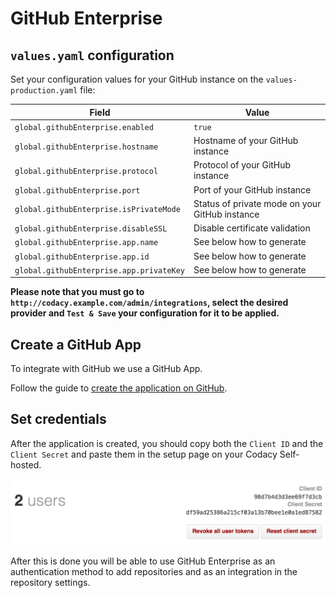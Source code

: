 # GitHub Enterprise

## `values.yaml` configuration

Set your configuration values for your GitHub instance on the `values-production.yaml` file:

| Field                                    | Value                                          |
| ---------------------------------------- | ---------------------------------------------- |
| `global.githubEnterprise.enabled`        | `true`                                         |
| `global.githubEnterprise.hostname`       | Hostname of your GitHub instance               |
| `global.githubEnterprise.protocol`       | Protocol of your GitHub instance               |
| `global.githubEnterprise.port`           | Port of your GitHub instance                   |
| `global.githubEnterprise.isPrivateMode`  | Status of private mode on your GitHub instance |
| `global.githubEnterprise.disableSSL`     | Disable certificate validation                 |
| `global.githubEnterprise.app.name`       | See below how to generate                      |
| `global.githubEnterprise.app.id`         | See below how to generate                      |
| `global.githubEnterprise.app.privateKey` | See below how to generate                      |

**Please note that you must go to `http://codacy.example.com/admin/integrations`, select the desired provider and `Test & Save` your configuration for it to be applied.**

## Create a GitHub App

To integrate with GitHub we use a GitHub App.

Follow the guide to [create the application on GitHub](create-github-app.md).

## Set credentials

After the application is created, you should copy both the `Client ID` and the `Client Secret` and paste them in the setup page on your Codacy Self-hosted.

![GitHub Application](images/github-token-retrieval.png)

After this is done you will be able to use GitHub Enterprise as an authentication method to add repositories and as an integration in the repository settings.
